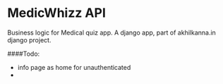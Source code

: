 # MedicWhizz API
Business logic for Medical quiz app. A django app, part of akhilkanna.in django project.

####Todo:
  - info page as home for unauthenticated
  - 
